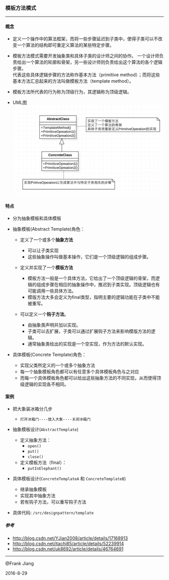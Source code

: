 ### 模板方法模式

---

#### 概念

* 定义一个操作中的算法框架，而将一些步骤延迟到子类中，使得子类可以不改变一个算法的结构即可重定义算法的某些特定步骤。<br>

* 模板方法模式需要开发抽象类和具体子类的设计师之间的协作。
一个设计师负责给出一个算法的轮廓和骨架，另一些设计师则负责给出这个算法的各个逻辑步骤。<br>
代表这些具体逻辑步骤的方法称作基本方法（primitive method）；而将这些基本方法汇总起来的方法叫做模板方法（template method）。<br> 

* 模板方法所代表的行为称为顶级行为，其逻辑称为顶级逻辑。

* UML图
![template](res/template.png)

#### 特点

* 分为抽象模板和具体模板

* 抽象模板(Abstract Template)角色：

	- 定义了一个或多个**抽象方法**
		- 可以让子类实现
		- 这些抽象操作叫做基本操作，它们是一个顶级逻辑的组成步骤。
		
	- 定义并实现了一个**模板方法**
		- 模板方法一般是一个具体方法，它给出了一个顶级逻辑的骨架，而逻辑的组成步骤在相应的抽象操作中，推迟到子类实现。顶级逻辑也有可能调用一些具体方法。
		- 模版方法大多会定义为final类型，指明主要的逻辑功能在子类中不能被重写。
		
	- 可以定义一个**钩子方法**。
		- 由抽象类声明并加以实现。
		- 子类可以去扩展，子类可以通过扩展钩子方法来影响模版方法的逻辑。
		- 通常抽象类给出的实现是一个空实现，作为方法的默认实现。
		
* 具体模板(Concrete Template)角色：

	- 实现父类所定义的一个或多个抽象方法
	- 每一个抽象模板角色都可以有任意多个具体模板角色与之对应
	- 而每一个具体模板角色都可以给出这些抽象方法的不同实现，从而使得顶级逻辑的实现各不相同。

#### 案例

* 把大象装冰箱分几步

	- `打开冰箱门----放入大象----关闭冰箱门`

* 抽象模板设计(`AbstractTemplate`)

	- 定义抽象方法：
		- `open()`
		- `put()`
		- `close()`
	- 定义模板方法（final）：
		- `putInElephant()`
* 具体模板设计(`ConcreteTemplateA` 和 `ConcreteTemplateB`)

	- 继承抽象模板
	- 实现其中抽象方法
	- 若有钩子方法，可以重写钩子方法

* 具体代码: `/src/designpattern/template`

##### 参考

* http://blog.csdn.net/YJian2008/article/details/17168913
* http://blog.csdn.net/itachi85/article/details/52239914
* http://blog.csdn.net/uk8692/article/details/46764691

---
@Frank Jiang 

2016-8-29